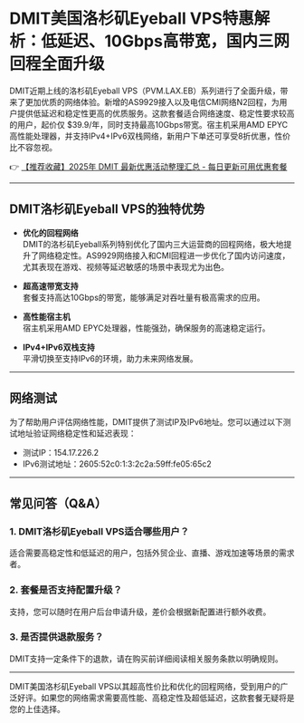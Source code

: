 # DMIT美国洛杉矶Eyeball VPS特惠解析：低延迟、10Gbps高带宽，国内三网回程全面升级

DMIT近期上线的洛杉矶Eyeball VPS（PVM.LAX.EB）系列进行了全面升级，带来了更加优质的网络体验。新增的AS9929接入以及电信CMI网络N2回程，为用户提供低延迟和稳定性更高的优质服务。这款套餐适合网络速度、稳定性要求较高的用户，起价仅 $39.9/年，同时支持最高10Gbps带宽。宿主机采用AMD EPYC高性能处理器，并支持IPv4+IPv6双栈网络，新用户下单还可享受8折优惠，性价比不容忽视。

👉 [【推荐收藏】2025年 DMIT 最新优惠活动整理汇总 - 每日更新可用优惠套餐](https://bit.ly/dmit_coupon)

---

## DMIT洛杉矶Eyeball VPS的独特优势

- **优化的回程网络**  
  DMIT的洛杉矶Eyeball系列特别优化了国内三大运营商的回程网络，极大地提升了网络稳定性。AS9929网络接入和CMI回程进一步优化了国内访问速度，尤其表现在游戏、视频等延迟敏感的场景中表现尤为出色。

- **超高速带宽支持**  
  套餐支持高达10Gbps的带宽，能够满足对吞吐量有极高需求的应用。

- **高性能宿主机**  
  宿主机采用AMD EPYC处理器，性能强劲，确保服务的高速稳定运行。

- **IPv4+IPv6双栈支持**  
  平滑切换至支持IPv6的环境，助力未来网络发展。

---

## 网络测试

为了帮助用户评估网络性能，DMIT提供了测试IP及IPv6地址。您可以通过以下测试地址验证网络稳定性和延迟表现：

- 测试IP：154.17.226.2  
- IPv6测试地址：2605:52c0:1:3:2c2a:59ff:fe05:65c2

---

## 常见问答（Q&A）

### 1. DMIT洛杉矶Eyeball VPS适合哪些用户？

适合需要高稳定性和低延迟的用户，包括外贸企业、直播、游戏加速等场景的需求者。

### 2. 套餐是否支持配置升级？

支持，您可以随时在用户后台申请升级，差价会根据新配置进行额外收费。

### 3. 是否提供退款服务？

DMIT支持一定条件下的退款，请在购买前详细阅读相关服务条款以明确规则。

---

DMIT美国洛杉矶Eyeball VPS以其超高性价比和优化的回程网络，受到用户的广泛好评。如果您的网络需求需要高性能、高稳定性及超低延迟，这款套餐无疑将是您的上佳选择。